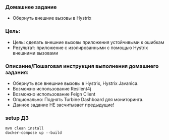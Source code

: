 ### Домашнее задание
- Обернуть внешние вызовы в Hystrix

### Цель:
- Цель: сделать внешние вызовы приложения устойчивыми к ошибкам
- Результат: приложение с изолированными с помощью Hystrix внешними вызовами


### Описание/Пошаговая инструкция выполнения домашнего задания:
- Обернуть все внешние вызовы в Hystrix, Hystrix Javanica.
- Возможно использование Resilent4j
- Возможно использование Feign Client
- Опционально: Поднять Turbine Dashboard для мониторинга.
- Данное задание НЕ засчитывает предыдущие!

### setup ДЗ
```shell
mvn clean install
docker-compose up --build
```
